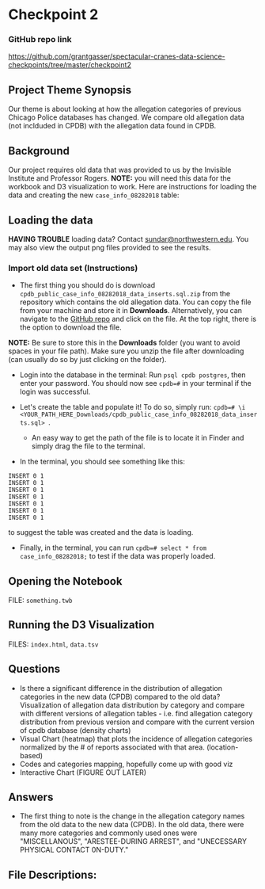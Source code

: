 # Checkpoint 2

### GitHub repo link
https://github.com/grantgasser/spectacular-cranes-data-science-checkpoints/tree/master/checkpoint2

## Project Theme Synopsis
Our theme is about looking at how the allegation categories of previous Chicago Police databases has changed. We compare old allegation data (not inclduded in CPDB) with the allegation data found in CPDB.

## Background
Our project requires old data that was provided to us by the Invisible Institute and Professor Rogers. **NOTE:** you will need this data for the workbook and D3 visualization to work. Here are instructions for loading the data and creating the new `case_info_08282018` table:

## Loading the data
**HAVING TROUBLE** loading data? Contact sundar@northwestern.edu. You may also view the output png files provided to see the results.

### Import old data set (Instructions)
* The first thing you should do is download `cpdb_public_case_info_08282018_data_inserts.sql.zip` from the repository which contains the old allegation data. You can copy the file from your machine and store it in **Downloads**. Alternatively, you can navigate to the [GitHub repo](https://github.com/grantgasser/spectacular-cranes-data-science-checkpoints/tree/master/checkpoint2) and click on the file. At the top right, there is the option to download the file. 

**NOTE:** Be sure to store this in the **Downloads** folder (you want to avoid spaces in your file path). Make sure you   unzip the file after downloading (can usually do so by just clicking on the folder).

* Login into the database in the terminal:
Run `psql cpdb postgres`, then enter your password. You should now see `cpdb=#` in your terminal if the login was successful.

* Let's create the table and populate it! To do so, simply run:
`cpdb=# \i <YOUR_PATH_HERE_Downloads/cpdb_public_case_info_08282018_data_inserts.sql> `.
  - An easy way to get the path of the file is to locate it in Finder and simply drag the file to the terminal.

* In the terminal, you should see something like this:
```
INSERT 0 1
INSERT 0 1
INSERT 0 1
INSERT 0 1
INSERT 0 1
INSERT 0 1
INSERT 0 1
```
to suggest the table was created and the data is loading.

* Finally, in the terminal, you can run `cpdb=# select * from case_info_08282018;` to test if the data was properly loaded.


## Opening the Notebook
FILE: `something.twb`

## Running the D3 Visualization
FILES: `index.html`, `data.tsv`


## Questions
* Is there a significant difference in the distribution of allegation categories in the new data (CPDB) compared to the old data? Visualization of allegation data distribution by category and compare with different versions of allegation tables - i.e. find allegation category distribution from previous version and compare with the current version of cpdb database (density charts)
* Visual Chart (heatmap) that plots the incidence of allegation categories normalized by the # of reports associated with that area. (location-based)
* Codes and categories mapping, hopefully come up with good viz
* Interactive Chart (FIGURE OUT LATER)


## Answers
* The first thing to note is the change in the allegation category names from the old data to the new data (CPDB). In the old data, there were many more categories and commonly used ones were "MISCELLANOUS", "ARESTEE-DURING ARREST", and "UNECESSARY PHYSICAL CONTACT 0N-DUTY."

## File Descriptions:
